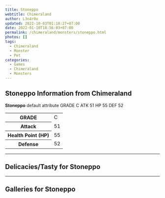```yaml
---
title: Stoneppo
webtitle: Chimeraland
author: L3n4r0x
updated: 2022-10-03T01:18:27+07:00
date: 2022-01-10T18:56:03+07:00
permalink: /chimeraland/monsters/stoneppo.html
photos: []
tags:
  - Chimeraland
  - Monster
  - Pet
categories:
  - Games
  - Chimeraland
  - Monsters
---
```


<section id="bootstrap-wrapper"><link rel="stylesheet" href="https://cdn.statically.io/gh/dimaslanjaka/Web-Manajemen/40ac3225/css/bootstrap-4.5-wrapper.css"/><h1>Stoneppo Information from Chimeraland</h1><p><b>Stoneppo</b> default attribute GRADE C ATK 51 HP 55 DEF 52<table><tr><th>GRADE</th><td>C</td></tr><tr><th>Attack</th><td>51</td></tr><tr><th>Health Point (HP)</th><td>55</td></tr><tr><th>Defense</th><td>52</td></tr></table></p><hr/><h2>Delicacies/Tasty for Stoneppo</h2><hr/><div id="gallery"><h2>Galleries for Stoneppo</h2><div class="row"></div></div></section>